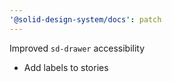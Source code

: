 ```yaml
---
'@solid-design-system/docs': patch
---
```


Improved `sd-drawer` accessibility

- Add labels to stories
